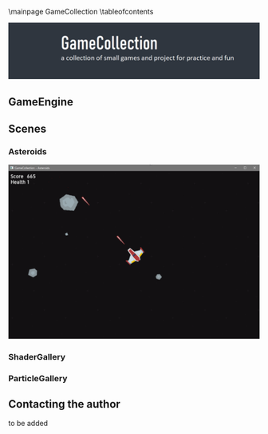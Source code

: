 \mainpage GameCollection
\tableofcontents

![Banner](../images/banner.png)

## GameEngine

## Scenes

### Asteroids

![Asteroids](../images/Asteroids01.png)

### ShaderGallery

### ParticleGallery

## Contacting the author
to be added